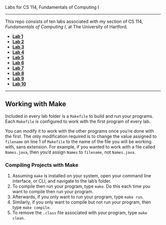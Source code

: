 Labs for CS 114, Fundamentals of Computing I 

---

This repo consists of ten labs associated with my section of CS 114, _Fundamentals of Computing I_, at The University of Hartford.

<ul>
  <li><a href="https://github.com/code-warrior/labs--fundamentals-of-computing-1--cs-114/tree/master/lab-01"><b>Lab 1</b></a></li>
  <li><a href="https://github.com/code-warrior/labs--fundamentals-of-computing-1--cs-114/tree/master/lab-02"><b>Lab 2</b></a></li>
  <li><a href="https://github.com/code-warrior/labs--fundamentals-of-computing-1--cs-114/tree/master/lab-03"><b>Lab 3</b></a></li>
  <li><a href="https://github.com/code-warrior/labs--fundamentals-of-computing-1--cs-114/tree/master/lab-04"><b>Lab 4</b></a></li>
  <li><a href="https://github.com/code-warrior/labs--fundamentals-of-computing-1--cs-114/tree/master/lab-05"><b>Lab 5</b></a></li>
  <li><a href="https://github.com/code-warrior/labs--fundamentals-of-computing-1--cs-114/tree/master/lab-06"><b>Lab 6</b></a></li>
  <li><a href="https://github.com/code-warrior/labs--fundamentals-of-computing-1--cs-114/tree/master/lab-07"><b>Lab 7</b></a></li>
  <li><a href="https://github.com/code-warrior/labs--fundamentals-of-computing-1--cs-114/tree/master/lab-08"><b>Lab 8</b></a></li>
  <li><a href="https://github.com/code-warrior/labs--fundamentals-of-computing-1--cs-114/tree/master/lab-09"><b>Lab 9</b></a></li>
  <li><a href="https://github.com/code-warrior/labs--fundamentals-of-computing-1--cs-114/tree/master/lab-10"><b>Lab 10</b></a></li>
</ul>

---

## Working with Make

Included in every lab folder is a `Makefile` to build and run your programs. Each `Makefile` is configured to work with the first program of every lab.

You can modify it to work with the other programs once you’re done with the first. The only modification required is to change the value assigned to `filename` on line 1 of `Makefile` to the name of the file you will be working with, sans extension. For example, if you wanted to work with a file called `Names.java`, then you’d assign `Names` to `filename`, not `Names.java`.

### Compiling Projects with Make

1. Assuming `make` is installed on your system, open your command line interface, or CLI, and navigate to the lab’s folder.
2. To compile then run your program, type `make`. Do this each time you want to compile then run your program.
3. Afterwards, if you only want to run your program, type `make run`.
4. Similarly, if you only want to compile but not run your program, then type `make compile`.
5. To remove the `.class` file associated with your program, type `make clean`.
